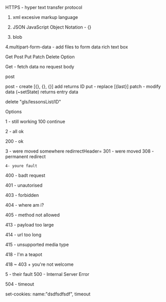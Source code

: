 HTTPS - hyper text transfer protocol

1. xml excesive markup language



2. JSON JavaScript Object Notation -
   {}


3. blob


4.multipart-form-data - add files to form data rich text box



Get Post Put Patch Delete Option

Get - fetch data no request body

post

post - create [{}, {}, {}] add returns ID
put - replace [{last}]
patch - modify data (~setState) returns entry data

delete "gls/lessonsList/ID"

Options

1 - still working
100 continue

2 - all ok

200 - ok

3 - were moved somewhere redirrectHeader=
301 - were moved
308 - permanent redirect

    4- youre fault 
400 - badt request

401 - unautorised

403 - forbidden

404 - where am i?

405 - method not allowed




413 - payload too large

414 - url too long

415 - unsupported media type 

418 - I'm a teapot 

418 ~ 403 + you're not welcome


5 - their fault 
500 - Internal Server Error

504 - timeout 

set-cookies: name:"dsdfsdfsdf", timeout






